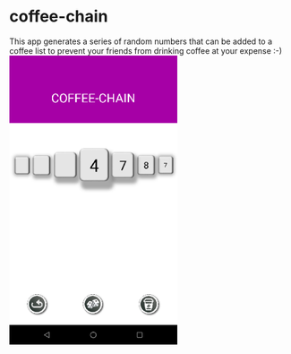 # coffee-chain

This app generates a series of random numbers that can be added to a coffee list to prevent your friends from drinking coffee at your expense :-) <br>
<img src="https://github.com/MarcelScherer/coffee-chain/blob/master/Doku/Screenshot.png" alt="drawing" width="300"/>

